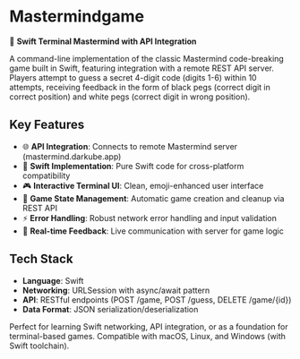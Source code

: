# Mastermindgame
🎯 **Swift Terminal Mastermind with API Integration**

A command-line implementation of the classic Mastermind code-breaking game built in Swift, featuring integration with a remote REST API server. Players attempt to guess a secret 4-digit code (digits 1-6) within 10 attempts, receiving feedback in the form of black pegs (correct digit in correct position) and white pegs (correct digit in wrong position).

## Key Features
- 🌐 **API Integration**: Connects to remote Mastermind server (mastermind.darkube.app)
- 🚀 **Swift Implementation**: Pure Swift code for cross-platform compatibility  
- 🎮 **Interactive Terminal UI**: Clean, emoji-enhanced user interface
- 🔄 **Game State Management**: Automatic game creation and cleanup via REST API
- ⚡ **Error Handling**: Robust network error handling and input validation
- 🎯 **Real-time Feedback**: Live communication with server for game logic

## Tech Stack
- **Language**: Swift
- **Networking**: URLSession with async/await pattern
- **API**: RESTful endpoints (POST /game, POST /guess, DELETE /game/{id})
- **Data Format**: JSON serialization/deserialization

Perfect for learning Swift networking, API integration, or as a foundation for terminal-based games. Compatible with macOS, Linux, and Windows (with Swift toolchain).
